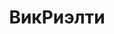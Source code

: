 --- 
title: "ВикРиэлти" 
site: "http://www.vikrealty.com; www.arenda-sevastopol.info" 
town: "Севастополь" 
tel: ["54-60-77, 54-55-88, 45-60-76"] 
address: "Россия, АР Крым, г. Севастополь, ул.Ленина 52" 
mail: "" 
--- 